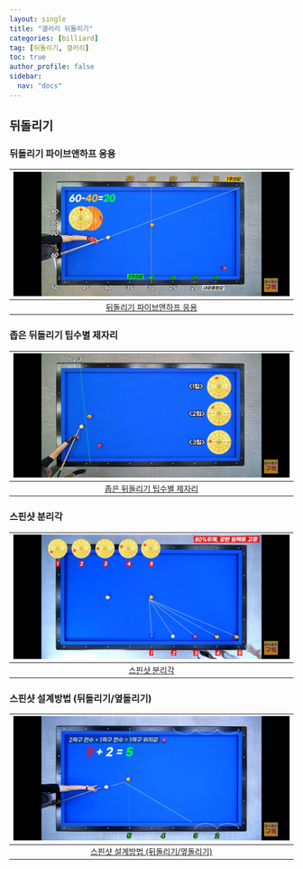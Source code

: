 ```yaml
---
layout: single
title: "갤러리 뒤돌리기"
categories: [billiard]
tag: [뒤돌리기, 갤러리]
toc: true
author_profile: false
sidebar:
  nav: "docs"
---
```


## 뒤돌리기

### 뒤돌리기 파이브앤하프 응용

| [![뒤돌리기 파이브앤하프 응용](/images/%EB%92%A4%EB%8F%8C%EB%A6%AC%EA%B8%B0%20%ED%8C%8C%EC%9D%B4%EB%B8%8C%EC%95%A4%ED%95%98%ED%94%84%20%EC%9D%91%EC%9A%A9.png)](/images/%EB%92%A4%EB%8F%8C%EB%A6%AC%EA%B8%B0%20%ED%8C%8C%EC%9D%B4%EB%B8%8C%EC%95%A4%ED%95%98%ED%94%84%20%EC%9D%91%EC%9A%A9.png) |
| :---: |
| [뒤돌리기 파이브앤하프 응용](https://youtu.be/gDbGnPcZQQk) |

### 좁은 뒤돌리기 팁수별 제자리

| [![좁은 뒤돌리기 팁수별 제자리](/images/%EC%A2%81%EC%9D%80%EC%98%86%EB%8F%8C%EB%A6%AC%EA%B8%B0%20%EC%A0%9C%EC%9E%90%EB%A6%AC%20%ED%8C%81%EC%88%98.png)](/images/%EC%A2%81%EC%9D%80%EC%98%86%EB%8F%8C%EB%A6%AC%EA%B8%B0%20%EC%A0%9C%EC%9E%90%EB%A6%AC%20%ED%8C%81%EC%88%98.png) |
| :---: |
| [좁은 뒤돌리기 팁수별 제자리](https://youtu.be/aDXrWjzCfV8) |

### 스핀샷 분리각

| [![스핀샷 분리각](/images/%EC%8A%A4%ED%95%80%EC%83%B7%20%EB%B6%84%EB%A6%AC%EA%B0%81.png)](/images/%EC%8A%A4%ED%95%80%EC%83%B7%20%EB%B6%84%EB%A6%AC%EA%B0%81.png) |
| :---: |
| [스핀샷 분리각](https://youtu.be/ubCg9QNMteU) |

### 스핀샷 설계방법 (뒤돌리기/옆돌리기)

| [![스핀샷 설계방법 (뒤돌리기/옆돌리기)](/images/%EC%8A%A4%ED%95%80%EC%83%B7%20%EC%84%A4%EA%B3%84.png)](/images/%EC%8A%A4%ED%95%80%EC%83%B7%20%EC%84%A4%EA%B3%84.png) |
| :---: |
| [스핀샷 설계방법 (뒤돌리기/옆돌리기)](https://youtu.be/UDlYdRpkEho) |
